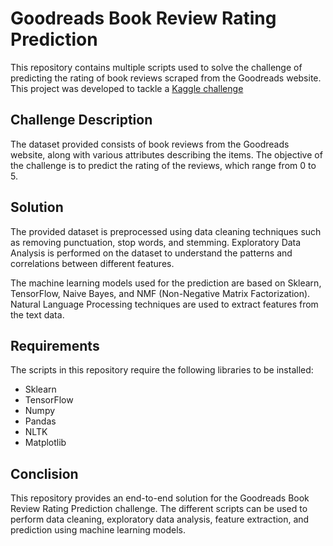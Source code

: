 # Goodreads Book Review Rating Prediction

This repository contains multiple scripts used to solve the challenge of predicting the rating of book reviews scraped from the Goodreads website.
This project was developed to tackle a [Kaggle challenge](https://www.kaggle.com/competitions/goodreads-books-reviews-290312)


<h2>Challenge Description</h2>

The dataset provided consists of book reviews from the Goodreads website, along with various attributes describing the items. The objective of the challenge is to predict the rating of the reviews, which range from 0 to 5.



<h2>Solution</h2>

The provided dataset is preprocessed using data cleaning techniques such as removing punctuation, stop words, and stemming. Exploratory Data Analysis is performed on the dataset to understand the patterns and correlations between different features.

The machine learning models used for the prediction are based on Sklearn, TensorFlow, Naive Bayes, and NMF (Non-Negative Matrix Factorization). Natural Language Processing techniques are used to extract features from the text data.


<h2>Requirements</h2>

The scripts in this repository require the following libraries to be installed:

- Sklearn
- TensorFlow
- Numpy
- Pandas
- NLTK
- Matplotlib

<h2>Conclision</h2>

This repository provides an end-to-end solution for the Goodreads Book Review Rating Prediction challenge. The different scripts can be used to perform data cleaning, exploratory data analysis, feature extraction, and prediction using machine learning models.
